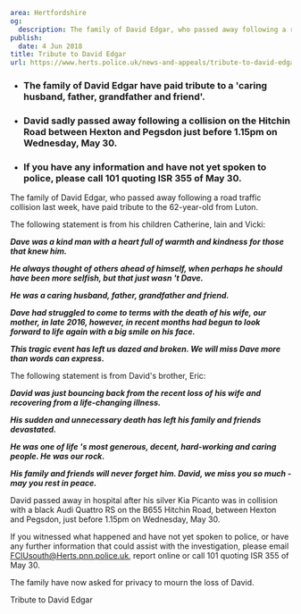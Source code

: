 ```yaml
area: Hertfordshire
og:
  description: The family of David Edgar, who passed away following a road traffic collision last week, have paid tribute to the 62-year-old from Luton.
publish:
  date: 4 Jun 2018
title: Tribute to David Edgar
url: https://www.herts.police.uk/news-and-appeals/tribute-to-david-edgar-0302G
```

* ### The family of David Edgar have paid tribute to a 'caring husband, father, grandfather and friend'.

 * ### David sadly passed away following a collision on the Hitchin Road between Hexton and Pegsdon just before 1.15pm on Wednesday, May 30.

 * ### If you have any information and have not yet spoken to police, please call 101 quoting ISR 355 of May 30.

The family of David Edgar, who passed away following a road traffic collision last week, have paid tribute to the 62-year-old from Luton.

The following statement is from his children Catherine, Iain and Vicki:

**_Dave was a kind man with a heart full of warmth and kindness for those that knew him._**

**_He always thought of others ahead of himself, when perhaps he should have been more selfish, but that just wasn 't Dave._**

**_He was a caring husband, father, grandfather and friend._**

**_Dave had struggled to come to terms with the death of his wife, our mother, in late 2016, however, in recent months had begun to look forward to life again with a big smile on his face._**

**_This tragic event has left us dazed and broken. We will miss Dave more than words can express._**

The following statement is from David's brother, Eric:

**_David was just bouncing back from the recent loss of his wife and recovering from a life-changing illness._**

**_His sudden and unnecessary death has left his family and friends devastated._**

**_He was one of life 's most generous, decent, hard-working and caring people. He was our rock._**

**_His family and friends will never forget him. David, we miss you so much - may you rest in peace._**

David passed away in hospital after his silver Kia Picanto was in collision with a black Audi Quattro RS on the B655 Hitchin Road, between Hexton and Pegsdon, just before 1.15pm on Wednesday, May 30.

If you witnessed what happened and have not yet spoken to police, or have any further information that could assist with the investigation, please email FCIUsouth@Herts.pnn.police.uk, report online or call 101 quoting ISR 355 of May 30.

The family have now asked for privacy to mourn the loss of David.

Tribute to David Edgar
